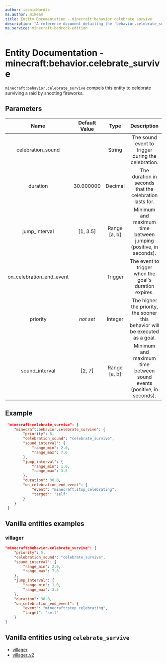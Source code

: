 ```yaml
---
author: iconicNurdle
ms.author: mikeam
title: Entity Documentation - minecraft:behavior.celebrate_survive
description: "A reference document detailing the 'behavior.celebrate_survive' entity goal"
ms.service: minecraft-bedrock-edition
---
```


# Entity Documentation - minecraft:behavior.celebrate_survive

`minecraft:behavior.celebrate_survive` compels this entity to celebrate surviving a raid by shooting fireworks.

## Parameters

| Name| Default Value | Type | Description |
|:-----------:|:-----------:|:-----------:|:-----------:|
| celebration_sound| | String | The sound event to trigger during the celebration. |
| duration| 30.000000 | Decimal | The duration in seconds that the celebration lasts for. |
| jump_interval| [1, 3.5] | Range [a, b]| Minimum and maximum time between jumping (positive, in seconds). |
| on_celebration_end_event| | Trigger | The event to trigger when the goal's duration expires. |
| priority|*not set*|Integer|The higher the priority, the sooner this behavior will be executed as a goal.|
| sound_interval| [2, 7] | Range [a, b] | Minimum and maximum time between sound events (positive, in seconds). |

## Example

```json
 "minecraft:celebrate_survive": {
    "minecraft:behavior.celebrate_survive": {
        "priority": 5,
        "celebration_sound": "celebrate_survive",
        "sound_interval": {
            "range_min": 2.0,
            "range_max": 7.0
        },
        "jump_interval": {
            "range_min": 1.0,
            "range_max": 3.5
        },
        "duration": 30.0,
        "on_celebration_end_event": {
            "event": "minecraft:stop_celebrating",
            "target": "self"
        }
    }
 }
```

## Vanilla entities examples

### villager

```json
"minecraft:behavior.celebrate_survive": {
    "priority": 5,
    "celebration_sound": "celebrate_survive",
    "sound_interval": {
        "range_min": 2.0,
        "range_max": 7.0
    },
    "jump_interval": {
        "range_min": 1.0,
        "range_max": 3.5
    },
    "duration": 30.0,
    "on_celebration_end_event": {
        "event": "minecraft:stop_celebrating",
        "target": "self"
    }
}
```

## Vanilla entities using `celebrate_survive`

- [villager](../../../../Source/VanillaBehaviorPack_Snippets/entities/villager.md)
- [villager_v2](../../../../Source/VanillaBehaviorPack_Snippets/entities/villager_v2.md)
